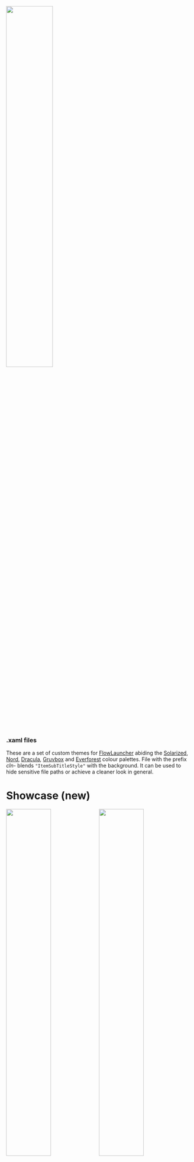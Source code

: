   <img src="https://user-images.githubusercontent.com/89298319/194262282-a52bda4b-3cac-4db0-80ab-b11cdc432b40.png" width="50%"/>

### .xaml files
These are a set of custom themes for [FlowLauncher](https://github.com/Flow-Launcher/Flow.Launcher/) abiding the [Solarized](https://ethanschoonover.com/solarized/), [Nord](https://www.nordtheme.com/), [Dracula](https://draculatheme.com/), [Gruvbox](https://github.com/morhetz/gruvbox) and [Everforest](https://github.com/sainnhe/everforest) colour palettes. File with the prefix *cln-* blends ```"ItemSubTitleStyle"``` with the background. It can be used to hide sensitive file paths or achieve a cleaner look in general.

# Showcase (new)
  <p align="centre">
  <img src="https://user-images.githubusercontent.com/89298319/193437811-748beff3-5f49-4d43-b485-59a88471939e.png" width="49%"/>
  <img src="https://user-images.githubusercontent.com/89298319/194271648-046ecbf9-fb60-413d-af17-e01619548fc2.png" width="49%"/>
  </p>
  <div class="desc" align="left" width="49%" ><b>cln-Gruvboxbyzurg.xaml</b></div>
  <div class="desc" align="right" width="49%"><b>Gruvboxbyzurg.xaml :</b> non <i>cln-</i> file (subtitles are visible) </div>
  <p align="centre">
  <img src="https://user-images.githubusercontent.com/89298319/193437835-77487a95-02e0-4572-9148-ed21b7754c44.png" width="49%"/>
  <img src="https://user-images.githubusercontent.com/89298319/193437853-87a821af-1ec4-463e-8ec9-58d8b9b8a4c6.png" width="49%" />
  </p>
  <div class="desc" align="left" width="49%" ><b>cln-Draculabyzurg.xaml</b></div>
  <div class="desc" align="right" width="49%"><b>Everforestbyzurg.xaml</b></div>
  <p align="centre">
  <p align="centre">
  <img src="https://user-images.githubusercontent.com/89298319/194269011-be806818-6bdd-4673-b8f1-c6b72060d35f.png" width="49%"/>
  <img src="https://user-images.githubusercontent.com/89298319/193437770-86bd5c6a-5074-4417-a3d3-f8b2652f1a0b.png" width="49%"/>
  </p>
  <div class="desc" align="left" width="49%"><b>cln-Nordbyzurg.xaml</b></div>
  <div class="desc" align="right" width="49%"><b>cln-Solarized-Dark.xaml</b></div>
  <p>
   <p align="centre">
  <img src="https://user-images.githubusercontent.com/89298319/193437356-1bd6eab5-9cf5-4bed-a673-961b8234ee16.png" width="49%"/>
  <img src="https://user-images.githubusercontent.com/89298319/193437793-1678ad77-ab7a-4b11-801a-51a5a32fd5e6.png" width="49%"/>
  </p>
  <div class="desc" align="left" width="49%"><b>cln-Solarized-Darker.xaml</div>
   <div class="desc" align="right" width="49%"><b>cln-Solarized-light.xaml</b></div>

